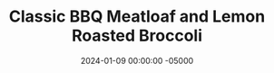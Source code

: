 ---
layout: post
title:  "Classic BBQ Meatloaf and Lemon Roasted Broccoli"
date:   2024-01-09 00:00:00 -05000
categories: 
- Recipes
- Ground Meat
permalink: /recipes/bbq-meatloaf
image: /assets/Food/Ground Meat/BBQ Meatloaf/bbq-meat-cover.jpg
ing: bbqmeat-ing
facts: bbqmeat-facts
section1: Meatloaf
start2: Broccoli, unprepared, chopped, frozen
section2: Broccoli
start3: 
section3: 
start4: 
section4: 
start5: 
section5: 
Prep: 15
Rest: 
Cook: 60
Source1: 
Source2: 
whisk: https://s.samsungfood.com/NyD87
tags: 
- barbeque
- sauce
- monday
- egg
- ground
- beef
- turkey
- glaze
- vegetable
- casein
- protein powder
- breadcrumbs
- oat flour
- vic
Description: Every Sunday night my mom would prepare a meatloaf, and it was my job to put it in the oven Monday night for dinner so it would be ready when she got back from work. Meatloaf is a comfort food for me, and I tried to make it a bit healthier by cutting back the sugar (no sugar filled ketchup or BBQ sauce).  I like to use my <a href="bbq-sauce">Unsweetened BBQ Sauce</a> in my meatloaf here, but feel free to use any other sugar free BBQ sauce.  I also did a breakdown of this recipe to find out the best breadcrumbs, which you can find as <a href="/misc/meatloaf-experiment">The Effect of Different Breadcrumbs on Meatloaf</a>.  For another meatloaf recipe with more vegetables, see my <a href="spinach-meatloaf">Spinach Meatloaf with Roasted Butternut Squash</a>
Instructions: 
- Preheat your oven to 350F, and line 2 cookie sheets with parchment paper<br><br>

- In a large bowl, mix together the broccoli and the spices (lemon juice, minced garlic, oil, lemon pepper, garlic powder, and onion powder). Add to one of your sheets<br><br>

- Rinse the bowl, and use it for the meatloaf. Crack in the egg, and mix together all the ingredients (meat, BBQ sauce, onion, oat flour, cheese, garlic and onion powder, chili powder, and paprika). Breadcrumbs or unflavored casein protein powder can be used in place of oat flour, as I tested in <a href="/misc/meatloaf-experiment">The Effect of Different Breadcrumbs on Meatloaf</a>.  Transfer the mix to the other pan, and shape into a meatloaf. You can also use a bread pan if you like<br><br>

- Bake the meatloaf for about 60 minutes at 350F. The broccoli should take about 45 minutes, so after about 25 minutes, put that in the oven. Cook the meatloaf to at least 165F, and the broccoli is to your liking. Optionally, brush the meatloaf with BBQ sauce during baking<br><br>

- Let the meatloaf rest for at least 10 minutes before slicing (makes about 12 slices, so 1 serving is 2 pieces), and serve with your broccoli. I find that meatloaf is always better the next day actually, as it's less likely to fall apart (and sometimes I prefer it cold imo)<br><br>
- <center><img src="/assets/Food/Ground Meat/BBQ Meatloaf/bbq-meat-5.jpg" alt="" class="instruction-image"></center>
---
